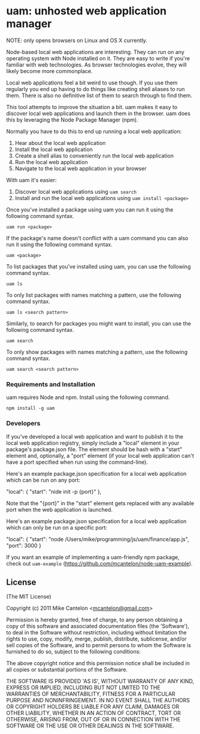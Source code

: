 # uam: unhosted web application manager

NOTE: only opens browsers on Linux and OS X currently.

Node-based local web applications are interesting. They can run on any
operating system with Node installed on it. They are easy to write if you're
familiar with web technologies. As browser technologies evolve, they will
likely become more commonplace.

Local web applications feel a bit weird to use though. If you use them
regularly you end up having to do things like creating shell aliases to run
them. There is also no definitive list of them to search through to find them.

This tool attempts to improve the situation a bit. uam makes it easy to
discover local web applications and launch them in the browser. uam does
this by leveraging the Node Package Manager (npm). 

Normally you have to do this to end up running a local web application:

1. Hear about the local web application
2. Install the local web application
3. Create a shell alias to conveniently run the local web application
4. Run the local web application
5. Navigate to the local web application in your browser

With uam it's easier:

1. Discover local web applications using `uam search`
2. Install and run the local web applications using `uam install <package>`

Once you've installed a package using uam you can run it using the following
command syntax.

    uam run <package>

If the package's name doesn't conflict with a uam command you can also run it
using the following command syntax.

    uam <package>

To list packages that you've installed using uam, you can use the following
command syntax.

    uam ls

To only list packages with names matching a pattern, use the following command
syntax.

    uam ls <search pattern>

Similarly, to search for packages you might want to install, you can use the
following command syntax.

    uam search

To only show packages with names matching a pattern, use the following command
syntax.

    uam search <search pattern>

### Requirements and Installation

uam requires Node and npm. Install using the following command.

    npm install -g uam

### Developers

If you've developed a local web application and want to publish it to the
local web application registry, simply include a "local" element in your
package's package.json file. The element should be hash with a "start"
element and, optionally, a "port" element (if your local web application
can't have a port specified when run using the command-line).

Here's an example package.json specification for a local web application
which can be run on any port:

  "local": {
    "start": "nide init -p {port}"
  },

Note that the "{port}" in the "start" element gets replaced with any
available port when the web application is launched.

Here's an example package.json specification for a local web application
which can only be run on a specific port:

  "local": {
    "start": "node /Users/mike/programming/js/uam/finance/app.js",
    "port": 3000
  }

If you want an example of implementing a uam-friendly npm package, check
out `uam-example` (https://github.com/mcantelon/node-uam-example).

## License 

(The MIT License)

Copyright (c) 2011 Mike Cantelon &lt;mcantelon@gmail.com&gt;

Permission is hereby granted, free of charge, to any person obtaining
a copy of this software and associated documentation files (the
'Software'), to deal in the Software without restriction, including
without limitation the rights to use, copy, modify, merge, publish,
distribute, sublicense, and/or sell copies of the Software, and to
permit persons to whom the Software is furnished to do so, subject to
the following conditions:

The above copyright notice and this permission notice shall be
included in all copies or substantial portions of the Software.

THE SOFTWARE IS PROVIDED 'AS IS', WITHOUT WARRANTY OF ANY KIND,
EXPRESS OR IMPLIED, INCLUDING BUT NOT LIMITED TO THE WARRANTIES OF
MERCHANTABILITY, FITNESS FOR A PARTICULAR PURPOSE AND NONINFRINGEMENT.
IN NO EVENT SHALL THE AUTHORS OR COPYRIGHT HOLDERS BE LIABLE FOR ANY
CLAIM, DAMAGES OR OTHER LIABILITY, WHETHER IN AN ACTION OF CONTRACT,
TORT OR OTHERWISE, ARISING FROM, OUT OF OR IN CONNECTION WITH THE
SOFTWARE OR THE USE OR OTHER DEALINGS IN THE SOFTWARE.
